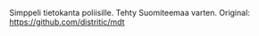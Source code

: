 Simppeli tietokanta poliisille. Tehty Suomiteemaa varten.
Original: https://github.com/distritic/mdt